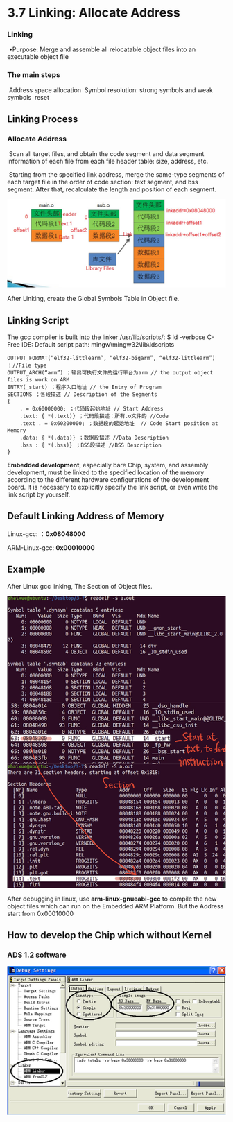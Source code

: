 # 3.7 Linking: Allocate Address



### Linking

​	•Purpose: Merge and assemble all relocatable object files into an executable object file

### The main steps

​	Address space allocation
​	Symbol resolution: strong symbols and weak symbols
​	reset

## Linking Process

### Allocate Address

​	Scan all target files, and obtain the code segment and data segment information of each file from each file header table: size, address, etc.

​	Starting from the specified link address, merge the same-type segments of each target file in the order of code section: text segment, and bss segment. After that,  recalculate the length and position of each segment.

![01](https://github.com/knightsummon/02-Computer-underlying-programming-and-system-optimization/blob/main/03%20Compile%20Linking%20and%20Run%20the%20Program/3.7%20Linking%20Allocate%20Address.assets/01.jpg)

After Linking, create the Global Symbols Table in Object file.



## Linking Script

The gcc compiler is built into the linker /usr/lib/scripts/: $ ld -verbose
C-Free IDE: Default script path: mingw\mingw32\lib\ldscripts

```
OUTPUT_FORMAT(“elf32-littlearm”, “elf32-bigarm”, “elf32-littlearm”) ；//File type
OUTPUT_ARCH(“arm”) ；输出可执行文件的运行平台为arm // the output object files is work on ARM 
ENTRY(_start) ；程序入口地址 // the Entry of Program
SECTIONS ；各段描述 // Description of the Segments
{ 
	. = 0x60000000; ；代码段起始地址 // Start Address
	.text: { *(.text)} ；代码段描述：所有.o文件的 //Code
	.text . = 0x60200000; ；数据段的起始地址  // Code Start position at Memory
	.data: { *(.data)} ；数据段描述 //Data Description
	.bss : { *(.bss)} ；BSS段描述 //BSS Description
}
```

**Embedded development**, especially bare Chip, system, and assembly development, must be linked to the specified location of the memory according to the different hardware configurations of the development board. It is necessary to explicitly specify the link script, or even write the link script by yourself.



## Default Linking Address of Memory

Linux-gcc: ：**0x08048000**

ARM-Linux-gcc: **0x00010000**



## Example

After Linux gcc linking, The Section of Object files.

![02](https://github.com/knightsummon/02-Computer-underlying-programming-and-system-optimization/blob/main/03%20Compile%20Linking%20and%20Run%20the%20Program/3.7%20Linking%20Allocate%20Address.assets/02.jpg)

After debugging in linux, use **arm-linux-gnueabi-gcc** to compile the new object files which can run on the Embedded ARM Platform. But the Address start from 0x00010000

## How to develop the Chip which without Kernel

### ADS 1.2 software

![03](https://github.com/knightsummon/02-Computer-underlying-programming-and-system-optimization/blob/main/03%20Compile%20Linking%20and%20Run%20the%20Program/3.7%20Linking%20Allocate%20Address.assets/03.jpg)

